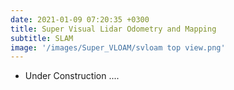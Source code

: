```yaml
---
date: 2021-01-09 07:20:35 +0300
title: Super Visual Lidar Odometry and Mapping
subtitle: SLAM 
image: '/images/Super_VLOAM/svloam top view.png'
---
```

* Under Construction ....
